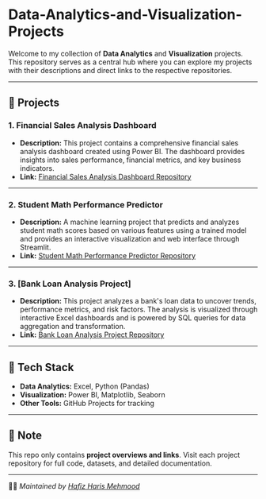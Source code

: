 # Data-Analytics-and-Visualization-Projects

Welcome to my collection of **Data Analytics** and **Visualization** projects.  
This repository serves as a central hub where you can explore my projects with their descriptions and direct links to the respective repositories.  

---

## 🔹 Projects

### 1. Financial Sales Analysis Dashboard
- **Description:** This project contains a comprehensive financial sales analysis dashboard created using Power BI. The dashboard provides insights into sales performance, financial metrics, and key business indicators.  
- **Link:** [Financial Sales Analysis Dashboard Repository](https://github.com/hafizharis246/Financial_Sales_Analysis)

---

### 2. Student Math Performance Predictor
- **Description:** A machine learning project that predicts and analyzes student math scores based on various features using a trained model and provides an interactive visualization and web interface through Streamlit. 
- **Link:** [Student Math Performance Predictor Repository](https://github.com/hafizharis246/student-math-performance-predictor)

---

### 3. [Bank Loan Analysis Project]
- **Description:** This project analyzes a bank's loan data to uncover trends, performance metrics, and risk factors. The analysis is visualized through interactive Excel dashboards and is powered by SQL queries for data aggregation and transformation.  
- **Link:** [Bank Loan Analysis Project Repository](https://github.com/hafizharis246/Bank_Loan_Analysis_Project)

---

## 🚀 Tech Stack
- **Data Analytics:** Excel, Python (Pandas)  
- **Visualization:** Power BI, Matplotlib, Seaborn
- **Other Tools:** GitHub Projects for tracking  

---

## 📌 Note
This repo only contains **project overviews and links**. Visit each project repository for full code, datasets, and detailed documentation.  

---
👨‍💻 *Maintained by [Hafiz Haris Mehmood](https://github.com/hafizharis246)*
